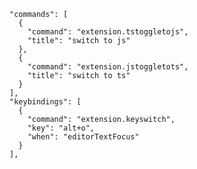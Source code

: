     "commands": [
      {
        "command": "extension.tstoggletojs",
        "title": "switch to js"
      },
      {
        "command": "extension.jstoggletots",
        "title": "switch to ts"
      }
    ],
    "keybindings": [
      {
        "command": "extension.keyswitch",
        "key": "alt+o",
        "when": "editorTextFocus"
      }
    ],